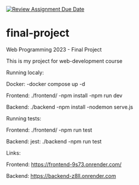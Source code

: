 [![Review Assignment Due Date](https://classroom.github.com/assets/deadline-readme-button-24ddc0f5d75046c5622901739e7c5dd533143b0c8e959d652212380cedb1ea36.svg)](https://classroom.github.com/a/qBr6G7dS)
# final-project
Web Programming 2023 - Final Project

This is my project for web-development course

Running localy:

Docker:
  -docker compose up -d
  
Frontend:
  ./frontend/
    -npm install
    -npm run dev

Backend:
  ./backend
    -npm install
    -nodemon serve.js

Running tests:

Frontend:
  ./frontend/
    -npm run test

Backend:
  jest:
    ./backend
      -npm run test

Links:

Frontend:
https://frontend-9s73.onrender.com/

Backend:
https://backend-z8ll.onrender.com


